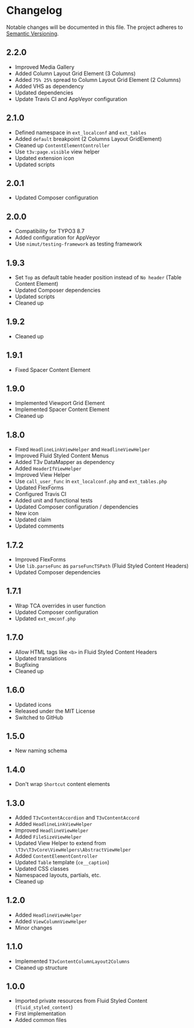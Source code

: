 Changelog
=========

Notable changes will be documented in this file. The project adheres to [Semantic Versioning].

2.2.0
-----

* Improved Media Gallery
* Added Column Layout Grid Element (3 Columns)
* Added `75% 25%` spread to Column Layout Grid Element (2 Columns)
* Added VHS as dependency
* Updated dependencies
* Update Travis CI and AppVeyor configuration

2.1.0
-----

* Defined namespace in `ext_localconf` and `ext_tables`
* Added `default` breakpoint (2 Columns Layout GridElement)
* Cleaned up `ContentElementController`
* Use `t3v:page.visible` view helper
* Updated extension icon
* Updated scripts

2.0.1
-----

* Updated Composer configuration

2.0.0
-----

* Compatibility for TYPO3 8.7
* Added configuration for AppVeyor
* Use `nimut/testing-framework` as testing framework

1.9.3
-----

* Set `Top` as default table header position instead of `No header` (Table Content Element)
* Updated Composer dependencies
* Updated scripts
* Cleaned up

1.9.2
-----

* Cleaned up

1.9.1
-----

* Fixed Spacer Content Element

1.9.0
-----

* Implemented Viewport Grid Element
* Implemented Spacer Content Element
* Cleaned up

1.8.0
-----

* Fixed `HeadlineLinkViewHelper` and `HeadlineViewHelper`
* Improved Fluid Styled Content Menus
* Added T3v DataMapper as dependency
* Added `HeaderIfViewHelper`
* Improved View Helper
* Use `call_user_func` in `ext_localconf.php` and `ext_tables.php`
* Updated FlexForms
* Configured Travis CI
* Added unit and functional tests
* Updated Composer configuration / dependencies
* New icon
* Updated claim
* Updated comments

1.7.2
-----

* Improved FlexForms
* Use `lib.parseFunc` as `parseFuncTSPath` (Fluid Styled Content Headers)
* Updated Composer dependencies

1.7.1
-----

* Wrap TCA overrides in user function
* Updated Composer configuration
* Updated `ext_emconf.php`

1.7.0
-----

* Allow HTML tags like `<b>` in Fluid Styled Content Headers
* Updated translations
* Bugfixing
* Cleaned up

1.6.0
-----

* Updated icons
* Released under the MIT License
* Switched to GitHub

1.5.0
-----

* New naming schema

1.4.0
-----

* Don't wrap `Shortcut` content elements

1.3.0
-----

* Added `T3vContentAccordion` and `T3vContentAccord`
* Added `HeadlineLinkViewHelper`
* Improved `HeadlineViewHelper`
* Added `FileSizeViewHelper`
* Updated View Helper to extend from `\T3v\T3vCore\ViewHelpers\AbstractViewHelper`
* Added `ContentElementController`
* Updated `Table` template (`ce__caption`)
* Updated CSS classes
* Namespaced layouts, partials, etc.
* Cleaned up

1.2.0
-----

* Added `HeadlineViewHelper`
* Added `ViewColumnViewHelper`
* Minor changes

1.1.0
-----

* Implemented `T3vContentColumnLayout2Columns`
* Cleaned up structure

1.0.0
-----

* Imported private resources from Fluid Styled Content (`fluid_styled_content`)
* First implementation
* Added common files

[Semantic Versioning]: http://semver.org "Semantic Versioning"